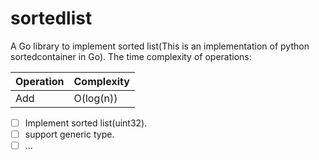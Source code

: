 # sortedlist

A Go library to implement sorted list(This is an implementation of python sortedcontainer in Go). The time complexity of operations:

|Operation|Complexity|
|------|-----|
|Add|O(log(n))|

- [ ] Implement sorted list(uint32). 
- [ ] support generic type.
- [ ] ...
